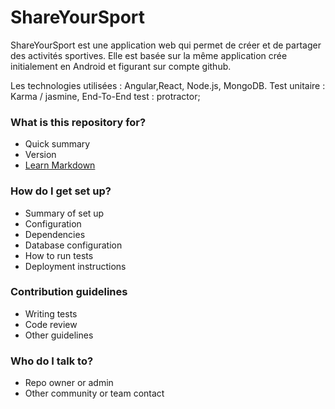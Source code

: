 # ShareYourSport #

ShareYourSport est une application web qui permet de créer et de partager des activités sportives.
Elle est basée sur la même application crée initialement en Android et figurant sur compte github.

Les technologies utilisées :  Angular,React, Node.js, MongoDB. Test unitaire : Karma / jasmine, End-To-End test : protractor;

### What is this repository for? ###

* Quick summary
* Version
* [Learn Markdown](https://bitbucket.org/tutorials/markdowndemo)

### How do I get set up? ###

* Summary of set up
* Configuration
* Dependencies
* Database configuration
* How to run tests
* Deployment instructions

### Contribution guidelines ###

* Writing tests
* Code review
* Other guidelines

### Who do I talk to? ###

* Repo owner or admin
* Other community or team contact